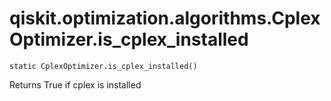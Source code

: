 # qiskit.optimization.algorithms.CplexOptimizer.is\_cplex\_installed

`static CplexOptimizer.is_cplex_installed()`

Returns True if cplex is installed
